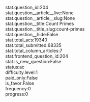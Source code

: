 stat.question_id:204  
stat.question__article__live:None  
stat.question__article__slug:None  
stat.question__title:Count Primes  
stat.question__title_slug:count-primes  
stat.question__hide:False  
stat.total_acs:19340  
stat.total_submitted:68335  
stat.total_column_articles:7  
stat.frontend_question_id:204  
stat.is_new_question:False  
status:ac  
difficulty.level:1  
paid_only:False  
is_favor:False  
frequency:0  
progress:0  
